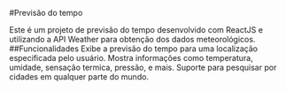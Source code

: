 #Previsão do tempo

Este é um projeto de previsão do tempo desenvolvido com ReactJS e utilizando a API Weather para obtenção dos dados meteorológicos.
 
##Funcionalidades
Exibe a previsão do tempo para uma localização especificada pelo usuário.
Mostra informações como temperatura, umidade, sensação termica, pressão, e mais.
Suporte para pesquisar por cidades em qualquer parte do mundo.


